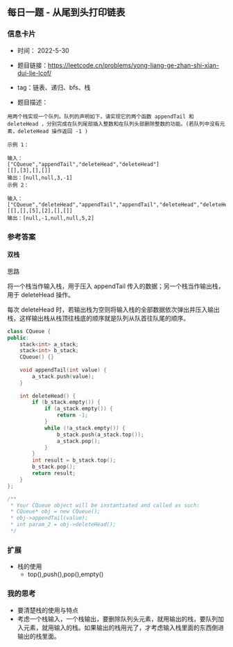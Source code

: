 ## 每日一题 - 从尾到头打印链表
### 信息卡片 

- 时间： 2022-5-30
- 题目链接：https://leetcode.cn/problems/yong-liang-ge-zhan-shi-xian-dui-lie-lcof/
- tag：链表、递归、bfs、栈

- 题目描述：

```
用两个栈实现一个队列。队列的声明如下，请实现它的两个函数 appendTail 和 deleteHead ，分别完成在队列尾部插入整数和在队列头部删除整数的功能。(若队列中没有元素，deleteHead 操作返回 -1 )

示例 1：

输入：
["CQueue","appendTail","deleteHead","deleteHead"]
[[],[3],[],[]]
输出：[null,null,3,-1]
示例 2：

输入：
["CQueue","deleteHead","appendTail","appendTail","deleteHead","deleteHead"]
[[],[],[5],[2],[],[]]
输出：[null,-1,null,null,5,2]

```


### 参考答案
#### 双栈
思路

将一个栈当作输入栈，用于压入 appendTail 传入的数据；另一个栈当作输出栈，用于 deleteHead 操作。

每次 deleteHead 时，若输出栈为空则将输入栈的全部数据依次弹出并压入输出栈，这样输出栈从栈顶往栈底的顺序就是队列从队首往队尾的顺序。

```C++
class CQueue {
public:
    stack<int> a_stack;
    stack<int> b_stack;
    CQueue() {}
    
    void appendTail(int value) {
        a_stack.push(value);
    }
    
    int deleteHead() {
        if (b_stack.empty()) {
            if (a_stack.empty()) {
                return -1;
            }
            while (!a_stack.empty()) {
                b_stack.push(a_stack.top());
                a_stack.pop();
            }
        }
        int result = b_stack.top();
        b_stack.pop();
        return result;
    }
};

/**
 * Your CQueue object will be instantiated and called as such:
 * CQueue* obj = new CQueue();
 * obj->appendTail(value);
 * int param_2 = obj->deleteHead();
 */

```

### 扩展
  - 栈的使用
    - top(),push(),pop(),empty()

### 我的思考
  - 要清楚栈的使用与特点
  - 考虑一个栈输入，一个栈输出，要删除队列头元素，就用输出的栈，要队列加入元素，就用输入的栈。如果输出的栈用光了，才考虑输入栈里面的东西倒进输出的栈里面。